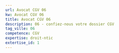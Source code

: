 ```yaml
---
url: Avocat CGV 06
kw: Avocat CGV 06
title: Avocat CGV 06
description: 06 - confiez-nous votre dossier CGV
tag_ville: 06
competence: CGV
expertise: droit-ntic
extertise_id: 1
---
```

